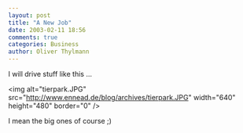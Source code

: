 ```yaml
---
layout: post
title: "A New Job"
date: 2003-02-11 18:56
comments: true
categories: Business
author: Oliver Thylmann
---
```



I will drive stuff like this ...





&lt;img alt=&quot;tierpark.JPG&quot; src=&quot;http://www.ennead.de/blog/archives/tierpark.JPG&quot; width=&quot;640&quot; height=&quot;480&quot; border=&quot;0&quot; /&gt;

I mean the big ones of course ;)


